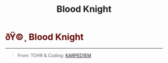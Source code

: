 ﻿---
lang: en-US
title: Blood Knight
prev:
next:
---

# <font color="#630000">ðŸ©¸ <b>Blood Knight</b></font> <Badge text="Killing" type="tip" vertical="middle"/>
---

> From: TOHR & Coding: [KARPED1EM](https://github.com/KARPED1EM)
